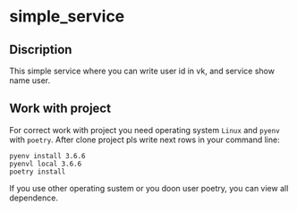 # simple_service

## Discription 
This simple service where you can write user id in vk, and service show name user.

## Work with project
For correct work with project you need operating system `Linux` and `pyenv` with `poetry`.
After clone project pls write next rows in your command line:
```
pyenv install 3.6.6
pyenvl local 3.6.6
poetry install
```

If you use other operating sustem or you doon user poetry, you can view all dependence.